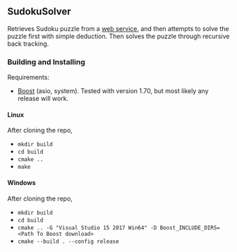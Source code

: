 ## SudokuSolver
Retrieves Sudoku puzzle from a [web service](http://www.cs.utep.edu/cheon/ws/sudoku/), and then attempts to solve the puzzle first with simple deduction. Then solves the puzzle through recursive back tracking.


### Building and Installing
Requirements:
* [Boost](https://www.boost.org/) (asio, system). Tested with version 1.70, but most likely any release will work.
#### Linux
After cloning the repo,
* `mkdir build`
* `cd build`
* `cmake ..`
* `make`

#### Windows
After cloning the repo,
* `mkdir build`
* `cd build`
* `cmake .. -G "Visual Studio 15 2017 Win64" -D Boost_INCLUDE_DIRS=<Path To Boost download>`
* `cmake --build . --config release`
